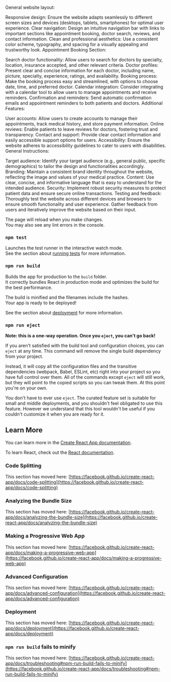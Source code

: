 General website layout:

Responsive design: Ensure the website adapts seamlessly to different screen sizes and devices (desktops, tablets, smartphones) for optimal user experience.
Clear navigation: Design an intuitive navigation bar with links to important sections like appointment booking, doctor search, reviews, and contact information.
Clean and professional aesthetics: Use a consistent color scheme, typography, and spacing for a visually appealing and trustworthy look.
Appointment Booking Section:

Search doctor functionality: Allow users to search for doctors by specialty, location, insurance accepted, and other relevant criteria.
Doctor profiles: Present clear and concise information for each doctor, including name, picture, specialty, experience, ratings, and availability.
Booking process: Make the booking process easy and streamlined, with options to choose date, time, and preferred doctor.
Calendar integration: Consider integrating with a calendar tool to allow users to manage appointments and receive reminders.
Confirmation and reminders: Send automatic confirmation emails and appointment reminders to both patients and doctors.
Additional Features:

User accounts: Allow users to create accounts to manage their appointments, track medical history, and store payment information.
Online reviews: Enable patients to leave reviews for doctors, fostering trust and transparency.
Contact and support: Provide clear contact information and easily accessible support options for users.
Accessibility: Ensure the website adheres to accessibility guidelines to cater to users with disabilities.
General Instructions:

Target audience: Identify your target audience (e.g., general public, specific demographics) to tailor the design and functionalities accordingly.
Branding: Maintain a consistent brand identity throughout the website, reflecting the image and values of your medical practice.
Content: Use clear, concise, and informative language that is easy to understand for the intended audience.
Security: Implement robust security measures to protect patient data and ensure secure online transactions.
Testing and feedback: Thoroughly test the website across different devices and browsers to ensure smooth functionality and user experience. Gather feedback from users and iteratively improve the website based on their input.

The page will reload when you make changes.\
You may also see any lint errors in the console.

### `npm test`

Launches the test runner in the interactive watch mode.\
See the section about [running tests](https://facebook.github.io/create-react-app/docs/running-tests) for more information.

### `npm run build`

Builds the app for production to the `build` folder.\
It correctly bundles React in production mode and optimizes the build for the best performance.

The build is minified and the filenames include the hashes.\
Your app is ready to be deployed!

See the section about [deployment](https://facebook.github.io/create-react-app/docs/deployment) for more information.

### `npm run eject`

**Note: this is a one-way operation. Once you `eject`, you can't go back!**

If you aren't satisfied with the build tool and configuration choices, you can `eject` at any time. This command will remove the single build dependency from your project.

Instead, it will copy all the configuration files and the transitive dependencies (webpack, Babel, ESLint, etc) right into your project so you have full control over them. All of the commands except `eject` will still work, but they will point to the copied scripts so you can tweak them. At this point you're on your own.

You don't have to ever use `eject`. The curated feature set is suitable for small and middle deployments, and you shouldn't feel obligated to use this feature. However we understand that this tool wouldn't be useful if you couldn't customize it when you are ready for it.

## Learn More

You can learn more in the [Create React App documentation](https://facebook.github.io/create-react-app/docs/getting-started).

To learn React, check out the [React documentation](https://reactjs.org/).

### Code Splitting

This section has moved here: [https://facebook.github.io/create-react-app/docs/code-splitting](https://facebook.github.io/create-react-app/docs/code-splitting)

### Analyzing the Bundle Size

This section has moved here: [https://facebook.github.io/create-react-app/docs/analyzing-the-bundle-size](https://facebook.github.io/create-react-app/docs/analyzing-the-bundle-size)

### Making a Progressive Web App

This section has moved here: [https://facebook.github.io/create-react-app/docs/making-a-progressive-web-app](https://facebook.github.io/create-react-app/docs/making-a-progressive-web-app)

### Advanced Configuration

This section has moved here: [https://facebook.github.io/create-react-app/docs/advanced-configuration](https://facebook.github.io/create-react-app/docs/advanced-configuration)

### Deployment

This section has moved here: [https://facebook.github.io/create-react-app/docs/deployment](https://facebook.github.io/create-react-app/docs/deployment)

### `npm run build` fails to minify

This section has moved here: [https://facebook.github.io/create-react-app/docs/troubleshooting#npm-run-build-fails-to-minify](https://facebook.github.io/create-react-app/docs/troubleshooting#npm-run-build-fails-to-minify)
